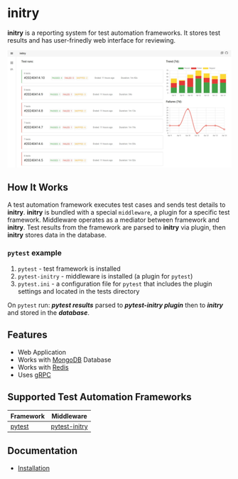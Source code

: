 # initry
**initry** is a reporting system for test automation frameworks. It stores test results and has user-frinedly web interface for reviewing.

![Initry Web Application](docs/assets/initry-webapp.webp "Initry Web Application")

## How It Works
A test automation framework executes test cases and sends test details to **initry**. **initry** is bundled with a special `middleware`, a plugin for a specific test framework. Middleware operates as a mediator between framework and **initry**. Test results from the framework are parsed to **initry** via plugin, then **initry** stores data in the database.

### `pytest` example
1. `pytest` - test framework is installed
2. `pytest-initry` - middleware is installed (a plugin for `pytest`)
3. `pytest.ini` - a configuration file for `pytest` that includes the plugin settings and located in the tests directory

On `pytest` run:
***pytest results*** parsed to ***pytest-initry plugin*** then to ***initry*** and stored in the ***database***.

## Features
- Web Application
- Works with [MongoDB](https://www.mongodb.com/) Database
- Works with [Redis](https://redis.io/)
- Uses [gRPC](https://grpc.io/)

## Supported Test Automation Frameworks
| Framework                      | Middleware                                                 |
| ------------------------------ | ---------------------------------------------------------- |
| [pytest](https://pytest.org/)  | [pytest-initry](https://github.com/initry/pytest-initry/)  |

## Documentation
- [Installation](https://initry.io/)
